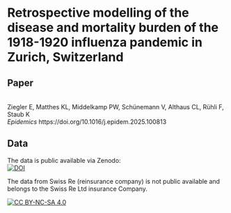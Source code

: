 # 	Retrospective modelling of the disease and mortality burden of the 1918-1920 influenza pandemic in Zurich, Switzerland

## Paper

<br >
Ziegler E, Matthes KL, Middelkamp PW, Schünemann V, Althaus CL, Rühli F, Staub K
<br >
 <i> Epidemics </i> 
https://doi.org/10.1016/j.epidem.2025.100813
 
## Data

The data is public available via Zenodo:
<br >
[![DOI](https://zenodo.org/badge/DOI/10.5281/zenodo.7986584.svg)](https://doi.org/10.5281/zenodo.7986584)
<br >

The data from Swiss Re (reinsurance company) is not public available and belongs to the Swiss Re Ltd insurance Company.

[![CC BY-NC-SA 4.0][cc-by-nc-sa-image]][cc-by-nc-sa]

[cc-by-nc-sa]: http://creativecommons.org/licenses/by-nc-sa/4.0/
[cc-by-nc-sa-image]: https://licensebuttons.net/l/by-nc-sa/4.0/88x31.png
